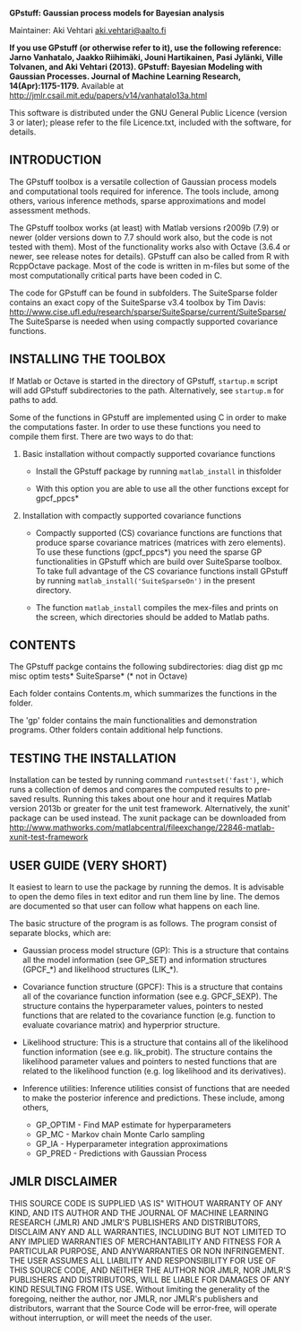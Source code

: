 **GPstuff: Gaussian process models for Bayesian analysis**

Maintainer: Aki Vehtari <aki.vehtari@aalto.fi>

**If you use GPstuff (or otherwise refer to it), use the following reference:
  Jarno Vanhatalo, Jaakko Riihimäki, Jouni Hartikainen, Pasi Jylänki,
  Ville Tolvanen, and Aki Vehtari (2013). GPstuff: Bayesian Modeling
  with Gaussian Processes. Journal of Machine Learning Research,
  14(Apr):1175-1179.** 
  Available at <http://jmlr.csail.mit.edu/papers/v14/vanhatalo13a.html>

This software is distributed under the GNU General Public Licence
(version 3 or later); please refer to the file Licence.txt,
included with the software, for details.

INTRODUCTION
---------------

The GPstuff toolbox is a versatile collection of Gaussian process
models and computational tools required for inference. The tools
include, among others, various inference methods, sparse
approximations and model assessment methods.

The GPstuff toolbox works (at least) with Matlab versions r2009b
(7.9) or newer (older versions down to 7.7 should work also, but the
code is not tested with them). Most of the functionality works also
with Octave (3.6.4 or newer, see release notes for details). GPstuff
can also be called from R with RcppOctave package. Most of the code
is written in m-files but some of the most computationally critical
parts have been coded in C.

The code for GPstuff can be found in subfolders. The SuiteSparse
folder contains an exact copy of the SuiteSparse v3.4 toolbox by Tim
Davis: <http://www.cise.ufl.edu/research/sparse/SuiteSparse/current/SuiteSparse/>
The SuiteSparse is needed when using compactly supported covariance
functions.

INSTALLING THE TOOLBOX
----------------------

If Matlab or Octave is started in the  directory of GPstuff,
`startup.m` script will add GPstuff subdirectories to the
path. Alternatively, see `startup.m` for paths to add.

Some of the functions in GPstuff are implemented using C in order to
make the computations faster. In order to use these functions you
need to compile them first. There are two ways to do that:

1) Basic installation without compactly supported covariance functions

   * Install the GPstuff package by running `matlab_install` in thisfolder

   * With this option you are able to use all the other functions
     except for gpcf_ppcs*


2) Installation with compactly supported covariance functions
  
   * Compactly supported (CS) covariance functions are functions that
     produce sparse covariance matrices (matrices with zero elements). To
     use these functions (gpcf_ppcs*) you need the sparse GP
     functionalities in GPstuff which are build over SuiteSparse
     toolbox. To take full advantage of the CS covariance functions
     install GPstuff by running `matlab_install('SuiteSparseOn')` in the
     present directory.

   * The function `matlab_install` compiles the mex-files and prints on
     the screen, which directories should be added to Matlab paths. 
    
CONTENTS
--------
   
The GPstuff packge contains the following subdirectories:
diag  dist  gp  mc  misc  optim  tests*  SuiteSparse*
(* not in Octave)

Each folder contains Contents.m, which summarizes the functions
in the folder. 

The 'gp' folder contains the main functionalities and demonstration
programs. Other folders contain additional help functions.

TESTING THE INSTALLATION
------------------------

Installation can be tested by running command `runtestset('fast')`, which
runs a collection of demos and compares the computed results to pre-saved
results. Running this takes about one hour and it requires Matlab version
2013b or greater for the unit test framework. Alternatively, the
xunit' package can be used instead. The xunit package can be downloaded
from
http://www.mathworks.com/matlabcentral/fileexchange/22846-matlab-xunit-test-framework

USER GUIDE (VERY SHORT)
-----------------------

It easiest to learn to use the package by running the demos. It is
advisable to open the demo files in text editor and run them line
by line. The demos are documented so that user can follow what
happens on each line.

The basic structure of the program is as follows. The program
consist of separate blocks, which are:

 - Gaussian process model structure (GP):
   This is a structure that contains all the model information (see
   GP_SET) and information structures (GPCF_\*) and likelihood
   structures (LIK_\*).

 - Covariance function structure (GPCF):
   This is a structure that contains all of the covariance function
   information (see e.g. GPCF_SEXP). The structure contains the
   hyperparameter values, pointers to nested functions that are
   related to the covariance function (e.g. function to evaluate
   covariance matrix) and hyperprior structure.

 - Likelihood structure:
   This is a structure that contains all of the likelihood function
   information (see e.g. lik_probit). The structure contains the
   likelihood parameter values and pointers to nested functions that
   are related to the likelihood function (e.g. log likelihood and its
   derivatives).

 - Inference utilities:
   Inference utilities consist of functions that are needed to make
   the posterior inference and predictions. These include, among
   others,
    - GP_OPTIM - Find MAP estimate for hyperparameters
    - GP_MC - Markov chain Monte Carlo sampling
    - GP_IA - Hyperparameter integration approximations
    - GP_PRED - Predictions with Gaussian Process

JMLR DISCLAIMER
---------------

   THIS SOURCE CODE IS SUPPLIED \AS IS" WITHOUT WARRANTY OF ANY KIND, AND
   ITS AUTHOR AND THE JOURNAL OF MACHINE LEARNING RESEARCH (JMLR) AND
   JMLR'S PUBLISHERS AND DISTRIBUTORS, DISCLAIM ANY AND ALL WARRANTIES,
   INCLUDING BUT NOT LIMITED TO ANY IMPLIED WARRANTIES OF MERCHANTABILITY
   AND FITNESS FOR A PARTICULAR PURPOSE, AND ANYWARRANTIES OR NON
   INFRINGEMENT. THE USER ASSUMES ALL LIABILITY AND RESPONSIBILITY FOR
   USE OF THIS SOURCE CODE, AND NEITHER THE AUTHOR NOR JMLR, NOR JMLR'S
   PUBLISHERS AND DISTRIBUTORS, WILL BE LIABLE FOR DAMAGES OF ANY KIND
   RESULTING FROM ITS USE. Without limiting the generality of the
   foregoing, neither the author, nor JMLR, nor JMLR's publishers and
   distributors, warrant that the Source Code will be error-free, will
   operate without interruption, or will meet the needs of the user.
